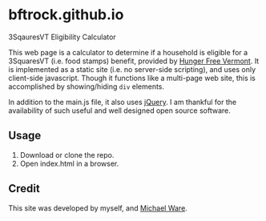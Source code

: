 # bftrock.github.io

3SqauresVT Eligibility Calculator

This web page is a calculator to determine if a household is eligible for a
3SquaresVT (i.e. food stamps) benefit, provided by [Hunger Free
Vermont](https://www.hungerfreevt.org/). It is implemented as a static site
(i.e. no  server-side scripting), and uses only client-side javascript. Though
it functions like a multi-page web site, this is accomplished by showing/hiding
`div` elements.

In addition to the main.js file, it also uses [jQuery](https://jquery.com). I
am thankful for the availability of such useful and well designed open source
software.

## Usage

1. Download or clone the repo.
2. Open index.html in a browser.

## Credit

This site was developed by myself, and [Michael Ware](https://github.com/mware).